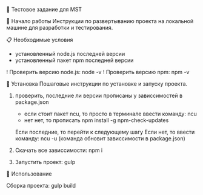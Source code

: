 📌 Тестовое задание для MST

🚀 Начало работы
Инструкции по развертыванию проекта на локальной машине для разработки и тестирования.

📋 Необходимые условия
- установленный node.js последней версии
- установленный пакет npm последней версии

! Проверить версию node.js: node -v
! Проверить версию npm: npm -v

🔧 Установка
Пошаговые инструкции по установке и запуску проекта.
1) проверить, последние ли версии прописаны у зависсимостей в package.json
    - если стоит пакет ncu, то просто в терминале ввести команду: ncu
    - нет нет, то прописать npm install -g npm-check-updates

    Если последние, то перейти к следующему шагу
    Если нет, то ввести команду: ncu -u (команда обновит зависсимости в package.json)

2) Скачать все зависсимости: npm i
3) Запустить проект: gulp

📄 Использование

Сборка проекта: gulp build